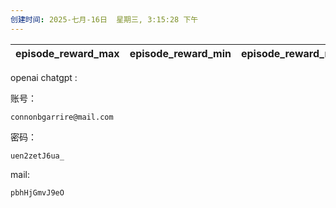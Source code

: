 ```yaml
---
创建时间: 2025-七月-16日  星期三, 3:15:28 下午
---
```

| episode_reward_max | episode_reward_min | episode_reward_mean | policy_reward_min/ToM1 | policy_reward_min/ToM2 | policy_reward_max/ToM1 | policy_reward_max/ToM2 | policy_reward_mean/ToM1 | policy_reward_mean/ToM2 |
| ------------------ | ------------------ | ------------------- | ---------------------- | ---------------------- | ---------------------- | ---------------------- | ----------------------- | ----------------------- |

openai chatgpt :

账号： 
```
connonbgarrire@mail.com
```
密码： 
```
uen2zetJ6ua_
```

mail:
```
pbhHjGmvJ9eO
```
